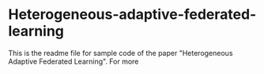 # Heterogeneous-adaptive-federated-learning

This is the readme file for sample code of the paper "Heterogeneous Adaptive Federated Learning". For more 
